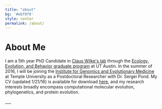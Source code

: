 ```yaml
---
title: "about"
bg: '#ebf0f0'
style: center
permalink: /about/
---
```

<!--
<span class="fa-stack subtlecircle" style="font-size:100px; background:rgba(218, 229, 241, 0.5)">
  <i class="fa fa-circle-thin fa-stack-2x" style = "color:#590059"></i>
  <i class="fa fa-flask fa-stack-1x" style = "color:#590059"></i>
</span>
-->

# About Me


I am a 5th year PhD Candidate in [Claus Wilke's lab](http://wilkelab.org) through the [Ecology, Evolution, and Behavior graduate program](http://www.biosci.utexas.edu/graduate/eeb/) at UT Austin. In the summer of 2016, I will be joining the [Institute for Genomics and Evolutionary Medicine](http://igem.temple.edu/) at Temple University as a Postdoctoral Researcher with Dr. Sergei Pond.
My CV (updated 1/21/16) is available for download [here](../files/CV_SJSpielman.pdf), and my research interests broadly encompass computational molecular evolution, phylogenetics, and protein evolution. 

<a href="mailto:stephanie.spielman@gmail.com" class="info-link"><span class="fa fa-envelope fa-2x" style = "color:black"> &nbsp;&nbsp; <a href="https://www.github.com/sjspielman" class="info-link"><span class="fa fa-github fa-2x" style = "color:black"> &nbsp;&nbsp; <a href="https://www.twitter.com/stephspiel" class="info-link"><span class="fa fa-twitter fa-2x" style = "color:black">
